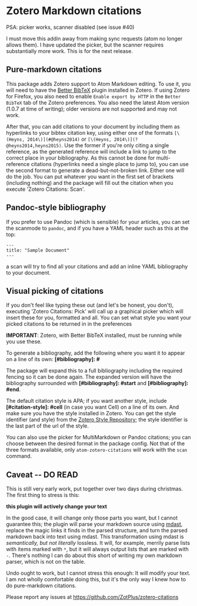 Zotero Markdown citations
=========

PSA: picker works, scanner disabled (see issue #40)

I must move this addin away from making sync requests (atom no longer allows them). I have updated the picker, but the scanner requires substantially more work. This is for the next release.

## Pure-markdown citations

This package adds Zotero support to Atom Markdown editing. To use it, you will need to have the [Better BibTeX](http://zotplus.github.io/better-bibtex/index.html) plugin installed in Zotero. If using Zotero for Firefox, you also need to enable `Enable export by HTTP` in the `Better BibTeX` tab of the Zotero preferences. You also need the latest Atom version (1.0.7 at time of writing); older versions are not supported and may not work.

After that, you can add citations to your document by including them as hyperlinks to your bibtex citation key, using
either one of the formats
`[\(Heyns, 2014\)](#@heyns2014)` or 
`[\(Heyns, 2014\)](?@heyns2014,heyns2015)`. Use the former if you're only citing a single reference, as the generated
reference will include a link to jump to the correct place in your bibliography. As this cannot be done for
multi-reference citations (hyperlinks need a single place to jump to), you can use the second format to generate a
dead-but-not-broken link. Either one will do the job.
You can put whatever you want in the first set of brackets (including nothing)
and the package will fill out the citation when you execute 'Zotero Citations: Scan'.

## Pandoc-style bibliography

If you prefer to use Pandoc (which is sensible) for your articles, you can set the scanmode to `pandoc`, and if you have
a YAML header such as this at the top:

```
---
title: "Sample Document"
---
```

a scan will try to find all your citations and add an inline YAML bibliography to your document.

## Visual picking of citations

If you don't feel like typing
these out (and let's be honest, you don't), executing 'Zotero Citations: Pick' will call up a graphical picker which
will insert these for you, formatted and all. You can set what style you want your picked citations to be returned in in
the preferences

**IMPORTANT**: Zotero, with Better BibTeX installed, must be running while you use these.

To generate a bibliography, add the following where you want it to appear on a line of its own: **\[#bibliography\]: #**

The package will expand this to a full bibliography including the required fencing so it can be done again. The expanded
version will have the bibliography surrounded with **\[#bibliography\]: #start** and **\[#bibliography\]: #end**.

The default citation style is APA; if you want another style, include **\[#citation-style\]: #cell** (in case you want Cell) on a line of its own. And make sure you have the style installed in Zotero. You can get the style identifier (and style) from the [Zotero Style Repository](https://www.zotero.org/styles); the style identifier is the last part of the url of the style.

You can also use the picker for MultiMarkdown or Pandoc citations; you can choose between the desired format in the package config. Not that of the three formats available, only `atom-zotero-citations` will work with the `scan` command.

## Caveat -- DO READ

This is still very early work, put together over two days during christmas. The first thing to stress is this:

**this plugin will actively change your text**

In the good case, it will change only those parts you want, but I cannot guarantee this; the plugin will parse your
markdown source using [mdast](https://github.com/wooorm/mdast), replace the magic links it finds in the parsed
structure, and turn the parsed markdown back into text using mdast. This transformation using mdast is *semantically,
but not literally* lossless. It will, for example, merrily parse lists with items marked with `*`, but it will always
output lists that are marked with `-`.  There's nothing I can do about this short of writing my own markdown parser,
which is not on the table.

Undo ought to work, but I cannot stress this enough: It will modify your text. I am not wholly comfortable doing this,
but it's the only way I knew how to do pure-markdown citations.

Please report any issues at https://github.com/ZotPlus/zotero-citations

